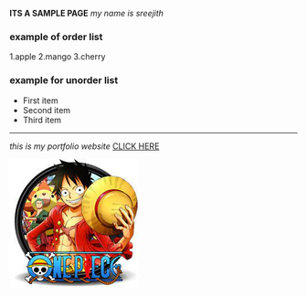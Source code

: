 **ITS A SAMPLE PAGE**
*my name is sreejith*
### example of order list
1.apple 
2.mango 
3.cherry
### example for unorder list
- First item
- Second item
- Third item

---
*this is my portfolio website* [CLICK HERE](https://itsmesreejith.github.io/portfolio.io/)

![alt text](download.jfif)

